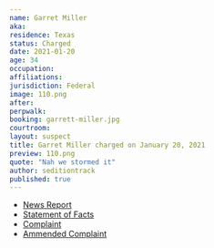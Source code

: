 ```yaml
---
name: Garret Miller
aka:
residence: Texas
status: Charged
date: 2021-01-20
age: 34
occupation:
affiliations:
jurisdiction: Federal
image: 110.png
after:
perpwalk:
booking: garrett-miller.jpg
courtroom:
layout: suspect
title: Garret Miller charged on January 20, 2021
preview: 110.png
quote: "Nah we stormed it"
author: seditiontrack
published: true
---
```


- [News Report](https://www.nbcnewyork.com/news/local/texas-man-charged-in-capitol-riot-made-online-threat-to-assassinate-aoc/2845503/)
- [Statement of Facts](https://www.justice.gov/opa/page/file/1359541/download)
- [Complaint](https://www.justice.gov/opa/page/file/1359541/download)
- [Ammended Complaint](https://www.justice.gov/opa/page/file/1359601/download)